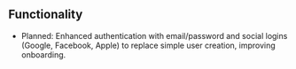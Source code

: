 ## Functionality

- Planned: Enhanced authentication with email/password and social logins (Google, Facebook, Apple) to replace simple user creation, improving onboarding.
